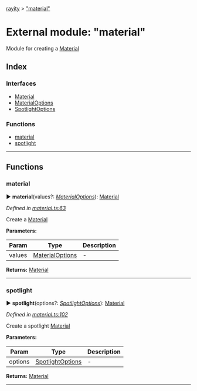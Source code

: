 [rayity](../README.md) > ["material"](../modules/_material_.md)



# External module: "material"


Module for creating a [Material](../interfaces/_material_.material.md)

## Index

### Interfaces

* [Material](../interfaces/_material_.material.md)
* [MaterialOptions](../interfaces/_material_.materialoptions.md)
* [SpotlightOptions](../interfaces/_material_.spotlightoptions.md)


### Functions

* [material](_material_.md#material-1)
* [spotlight](_material_.md#spotlight)



---
## Functions
<a id="material-1"></a>

###  material

► **material**(values?: *[MaterialOptions](../interfaces/_material_.materialoptions.md)*): [Material](../interfaces/_material_.material.md)




*Defined in [material.ts:63](https://github.com/gribbet/rayity/blob/3875d6f/src/material.ts#L63)*



Create a [Material](../interfaces/_material_.material.md)


**Parameters:**

| Param | Type | Description |
| ------ | ------ | ------ |
| values | [MaterialOptions](../interfaces/_material_.materialoptions.md)   |  - |





**Returns:** [Material](../interfaces/_material_.material.md)





___

<a id="spotlight"></a>

###  spotlight

► **spotlight**(options?: *[SpotlightOptions](../interfaces/_material_.spotlightoptions.md)*): [Material](../interfaces/_material_.material.md)




*Defined in [material.ts:102](https://github.com/gribbet/rayity/blob/3875d6f/src/material.ts#L102)*



Create a spotlight [Material](../interfaces/_material_.material.md)


**Parameters:**

| Param | Type | Description |
| ------ | ------ | ------ |
| options | [SpotlightOptions](../interfaces/_material_.spotlightoptions.md)   |  - |





**Returns:** [Material](../interfaces/_material_.material.md)





___


